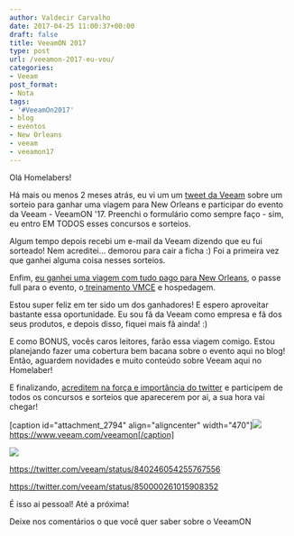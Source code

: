 ```yaml
---
author: Valdecir Carvalho
date: 2017-04-25 11:00:37+00:00
draft: false
title: VeeamON 2017
type: post
url: /veeamon-2017-eu-vou/
categories:
- Veeam
post_format:
- Nota
tags:
- '#VeeamOn2017'
- blog
- eventos
- New Orleans
- veeam
- veeamon17
---
```


Olá Homelabers!

Há mais ou menos 2 meses atrás, eu vi um um [tweet da Veeam](https://twitter.com/veeam/status/840246054255767556) sobre um sorteio para ganhar uma viagem para New Orleans e participar do evento da Veeam - VeeamON '17. Preenchi o formulário como sempre faço - sim, eu entro EM TODOS esses concursos e sorteios.

Algum tempo depois recebi um e-mail da Veeam dizendo que eu fui sorteado! Nem acreditei... demorou para cair a ficha :) Foi a primeira vez que ganhei alguma coisa nesses sorteios.

Enfim, [eu ganhei uma viagem com tudo pago para New Orleans](https://go.veeam.com/veeamon-2017-vmce-contest.html), o passe full para o evento, o[ treinamento VMCE](https://www.veeam.com/veeamon/vmce) e hospedagem.

Estou super feliz em ter sido um dos ganhadores! E espero aproveitar bastante essa oportunidade. Eu sou fã da Veeam como empresa e fã dos seus produtos, e depois disso, fiquei mais fã ainda! :)

E como BONUS, vocês caros leitores, farão essa viagem comigo. Estou planejando fazer uma cobertura bem bacana sobre o evento aqui no blog! Então, aguardem novidades e muito conteúdo sobre Veeam aqui no Homelaber!

E finalizando, [acreditem na força e importância do twitter](http://homelaber.com.br/o-twitter-e-a-comunidade-vmware/) e participem de todos os concursos e sorteios que aparecerem por ai, a sua hora vai chegar!



[caption id="attachment_2794" align="aligncenter" width="470"][![](/imagens/2017/04/veeamon-logo-preto.png)
](https://www.veeam.com/veeamon) https://www.veeam.com/veeamon[/caption]



![](/imagens/2017/04/valdecir-lopes-carvalho-winner-veeamon-107-300x190.png)


https://twitter.com/veeam/status/840246054255767556

https://twitter.com/veeam/status/850000261015908352

É isso ai pessoal! Até a próxima!

Deixe nos comentários o que você quer saber sobre o VeeamON
